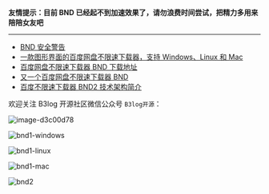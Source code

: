**友情提示：目前 BND 已经起不到加速效果了，请勿浪费时间尝试，把精力多用来陪陪女友吧**

---

* [BND 安全警告](https://hacpai.com/article/1572278847172)
* [一款图形界面的百度网盘不限速下载器，支持 Windows、Linux 和 Mac](https://hacpai.com/article/1568859315654)
* [百度网盘不限速下载器 BND 下载地址](https://hacpai.com/article/1563154719934)
* [又一个百度网盘不限速下载器 BND](https://hacpai.com/article/1524460877352)
* [百度不限速下载器 BND2 技术架构简介](https://hacpai.com/article/1535277215816)

欢迎关注 B3log 开源社区微信公众号 `B3log开源`：

![image-d3c00d78](https://user-images.githubusercontent.com/873584/71566370-0d312c00-2af2-11ea-8ea1-0d45d6f0db20.png)

![bnd1-windows](https://user-images.githubusercontent.com/970828/61263783-cad29780-a7bc-11e9-8920-329035fa8de0.png)

![bnd1-linux](https://user-images.githubusercontent.com/970828/61263781-ca3a0100-a7bc-11e9-8dd5-0a7fa6fe36da.png)

![bnd1-mac](https://user-images.githubusercontent.com/970828/61263782-cad29780-a7bc-11e9-880a-b05dbeb423bf.png)

![bnd2](https://user-images.githubusercontent.com/970828/61263780-ca3a0100-a7bc-11e9-9ef5-8742f20e94c5.png)
